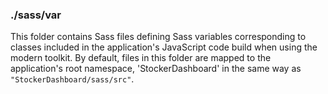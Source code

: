 ### ./sass/var

This folder contains Sass files defining Sass variables corresponding to classes
included in the application's JavaScript code build when using the modern toolkit.
By default, files in this folder are mapped to the application's root namespace,
'StockerDashboard' in the same way as `"StockerDashboard/sass/src"`.
